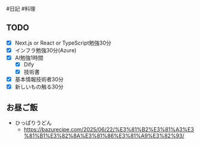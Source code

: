#日記 #料理 

## TODO
- [x] Next.js or React or TypeScript勉強30分
- [x] インフラ勉強30分(Azure)
- [x] AI勉強1時間
	- [x] Dify
	- [x] 技術書
- [x] 基本情報技術者30分
- [x] 新しいもの触る30分

## お昼ご飯
- ひっぱりうどん
	- https://bazurecipe.com/2025/06/22/%E3%81%B2%E3%81%A3%E3%81%B1%E3%82%8A%E3%81%86%E3%81%A9%E3%82%93/